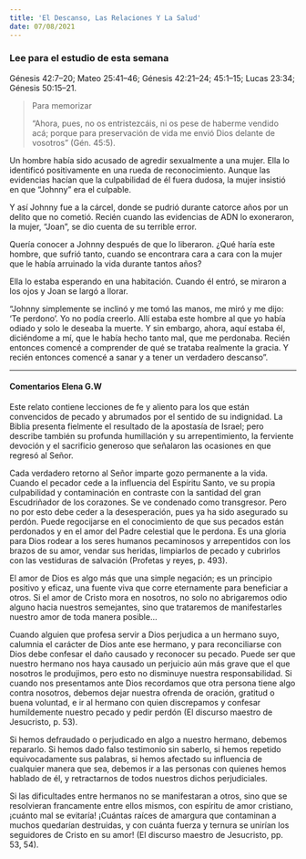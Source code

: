 ```yaml
---
title: 'El Descanso, Las Relaciones Y La Salud'
date: 07/08/2021
---
```


### Lee para el estudio de esta semana
Génesis 42:7–20; Mateo 25:41–46; Génesis 42:21–24; 45:1–15; Lucas 23:34; Génesis 50:15–21.

> <p>Para memorizar</p>
> “Ahora, pues, no os entristezcáis, ni os pese de haberme vendido acá; porque para preservación de vida me envió Dios delante de vosotros” (Gén. 45:5).

Un hombre había sido acusado de agredir sexualmente a una mujer. Ella lo identificó positivamente en una rueda de reconocimiento. Aunque las evidencias hacían que la culpabilidad de él fuera dudosa, la mujer insistió en que “Johnny” era el culpable.

Y así Johnny fue a la cárcel, donde se pudrió durante catorce años por un delito que no cometió. Recién cuando las evidencias de ADN lo exoneraron, la mujer, “Joan”, se dio cuenta de su terrible error.

Quería conocer a Johnny después de que lo liberaron. ¿Qué haría este hombre, que sufrió tanto, cuando se encontrara cara a cara con la mujer que le había arruinado la vida durante tantos años?

Ella lo estaba esperando en una habitación. Cuando él entró, se miraron a los ojos y Joan se largó a llorar.

“Johnny simplemente se inclinó y me tomó las manos, me miró y me dijo: ‘Te perdono’. Yo no podía creerlo. Allí estaba este hombre al que yo había odiado y solo le deseaba la muerte. Y sin embargo, ahora, aquí estaba él, diciéndome a mí, que le había hecho tanto mal, que me perdonaba. Recién entonces comencé a comprender de qué se trataba realmente la gracia. Y recién entonces comencé a sanar y a tener un verdadero descanso”.

---

#### Comentarios Elena G.W

Este relato contiene lecciones de fe y aliento para los que están convencidos de pecado y abrumados por el sentido de su indignidad. La Biblia presenta fielmente el resultado de la apostasía de Israel; pero describe también su profunda humillación y su arrepentimiento, la ferviente devoción y el sacrificio generoso que señalaron las ocasiones en que regresó al Señor.

Cada verdadero retorno al Señor imparte gozo permanente a la vida. Cuando el pecador cede a la influencia del Espíritu Santo, ve su propia culpabilidad y contaminación en contraste con la santidad del gran Escudriñador de los corazones. Se ve condenado como transgresor. Pero no por esto debe ceder a la desesperación, pues ya ha sido asegurado su perdón. Puede regocijarse en el conocimiento de que sus pecados están perdonados y en el amor del Padre celestial que le perdona. Es una gloria para Dios rodear a los seres humanos pecaminosos y arrepentidos con los brazos de su amor, vendar sus heridas, limpiarlos de pecado y cubrirlos con las vestiduras de salvación (Profetas y reyes, p. 493).

El amor de Dios es algo más que una simple negación; es un principio positivo y eficaz, una fuente viva que corre eternamente para beneficiar a otros. Si el amor de Cristo mora en nosotros, no solo no abrigaremos odio alguno hacia nuestros semejantes, sino que trataremos de manifestarles nuestro amor de toda manera posible…

Cuando alguien que profesa servir a Dios perjudica a un hermano suyo, calumnia el carácter de Dios ante ese hermano, y para reconciliarse con Dios debe confesar el daño causado y reconocer su pecado. Puede ser que nuestro hermano nos haya causado un perjuicio aún más grave que el que nosotros le produjimos, pero esto no disminuye nuestra responsabilidad. Si cuando nos presentamos ante Dios recordamos que otra persona tiene algo contra nosotros, debemos dejar nuestra ofrenda de oración, gratitud o buena voluntad, e ir al hermano con quien discrepamos y confesar humildemente nuestro pecado y pedir perdón (El discurso maestro de Jesucristo, p. 53).

Si hemos defraudado o perjudicado en algo a nuestro hermano, debemos repararlo. Si hemos dado falso testimonio sin saberlo, si hemos repetido equivocadamente sus palabras, si hemos afectado su influencia de cualquier manera que sea, debemos ir a las personas con quienes hemos hablado de él, y retractarnos de todos nuestros dichos perjudiciales.

Si las dificultades entre hermanos no se manifestaran a otros, sino que se resolvieran francamente entre ellos mismos, con espíritu de amor cristiano, ¡cuánto mal se evitaría! ¡Cuántas raíces de amargura que contaminan a muchos quedarían destruidas, y con cuánta fuerza y ternura se unirían los seguidores de Cristo en su amor! (El discurso maestro de Jesucristo, pp. 53, 54).